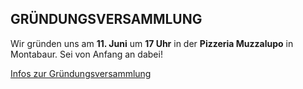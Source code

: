 ## __GRÜNDUNGSVERSAMMLUNG__
Wir gründen uns am __11. Juni__ um __17 Uhr__ in der __Pizzeria Muzzalupo__ in Montabaur.
Sei von Anfang an dabei!

[Infos zur Gründungsversammlung](/2016/05/22/einladung_zur_gründungsversammlung/)
